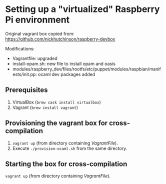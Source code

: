 
# Setting up a "virtualized" Raspberry Pi environment

Original vagrant box copied from:
https://github.com/nickhutchinson/raspberry-devbox

Modifications:
- Vagrantfile: upgraded
- install-opam.sh: new file to install opam and oasis
- modules/raspberry_dev/files/rootfs/etc/puppet/modules/raspbian/manifests/init.pp: ocaml dev packages added

## Prerequisites

1. VirtualBox (`brew cask install virtualbox`)
2. Vagrant (`brew install vagrant`)

## Provisioning the vagrant box for cross-compilation

1. `vagrant up` (from directory containing *VagrantFile*).
2. Execute `./provision-ocaml.sh` from the same directory.

## Starting the box for cross-compilation

`vagrant up` (from directory containing *VagrantFile*).

